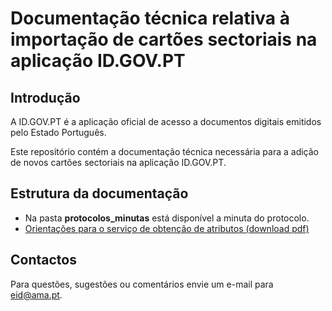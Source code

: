 # Documentação técnica relativa à importação de cartões sectoriais na aplicação ID.GOV.PT


## Introdução
A ID.GOV.PT é a aplicação oficial de acesso a documentos digitais emitidos pelo Estado Português.

Este repositório contém a documentação técnica necessária para a adição de novos cartões sectoriais na aplicação ID.GOV.PT.

## Estrutura da documentação
* Na pasta **protocolos_minutas** está disponível a minuta do protocolo.
* [Orientações para o serviço de obtenção de atributos (download pdf)](https://amagovpt.github.io/doc-ID.GOV.PT/id.gov.pt&#32;-&#32;serviço&#32;de&#32;obtenção&#32;de&#32;atributos.pdf)

## Contactos
Para questões, sugestões ou comentários envie um e-mail para eid@ama.pt.